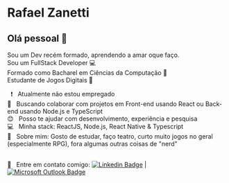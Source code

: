 # Rafael Zanetti

## Olá pessoal 👋
Sou um Dev recém formado, aprendendo a amar oque faço.
<br/>Sou um FullStack Developer :computer:
<br/>Formado como Bacharel em Ciências da Computação :scroll:
<br/>Estudante de Jogos Digitais :space_invader:

 &nbsp; :exclamation:  &nbsp; Atualmente não estou empregado 
 <br/> :purple_heart: &nbsp; Buscando colaborar com projetos em Front-end usando React ou Back-end usando Node.js e TypeScript
 <br/> :blush: &nbsp; Posso te ajudar com desenvolvimento, experiência e pesquisa
 <br/> :computer: &nbsp; Minha stack: ReactJS, Node.js, React Native & Typescript
 <br/> 💬  &nbsp; Sobre mim: Gosto de estudar, faço teatro, curto muito jogos no geral (especialmente RPG), fora algumas outras coisas de "nerd"
 
 <br/> :email: &nbsp; Entre em contato comigo: [![Linkedin Badge](https://img.shields.io/badge/-RafaelZanetti-blue?style=flat-square&logo=Linkedin&logoColor=white&link=https://www.linkedin.com/in/rafael-zanetti-11ab85169/)](https://www.linkedin.com/in/rafael-zanetti-11ab85169/) 
| 
[![Microsoft Outlook Badge](https://img.shields.io/badge/-rafaelfzanetti@hotmail.com-blue?style=flat-square&logo=Microsoft%20Outlook&logoColor=white&link=mailto:rafaelfzanetti@hotmail.com)](rafaelfzanetti@hotmail.com)
